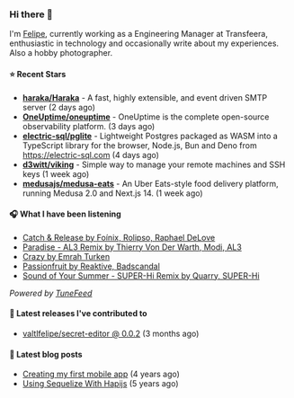 ### Hi there 👋

I'm [Felipe](https://felipevm.com), currently working as a Engineering Manager at Transfeera, enthusiastic in technology and occasionally write about my experiences. Also a hobby photographer.

#### ⭐ Recent Stars
- **[haraka/Haraka](https://github.com/haraka/Haraka)** - A fast, highly extensible, and event driven SMTP server (2 days ago)
- **[OneUptime/oneuptime](https://github.com/OneUptime/oneuptime)** - OneUptime is the complete open-source observability platform. (3 days ago)
- **[electric-sql/pglite](https://github.com/electric-sql/pglite)** - Lightweight Postgres packaged as WASM into a TypeScript library for the browser, Node.js, Bun and Deno from https://electric-sql.com (4 days ago)
- **[d3witt/viking](https://github.com/d3witt/viking)** - Simple way to manage your remote machines and SSH keys (1 week ago)
- **[medusajs/medusa-eats](https://github.com/medusajs/medusa-eats)** - An Uber Eats-style food delivery platform, running Medusa 2.0 and Next.js 14. (1 week ago)

#### 🎧 What I have been listening
- [Catch &amp; Release by Foínix, Rolipso, Raphael DeLove](https://open.spotify.com/track/05beircaGKyJNK0YMgjFdn)
- [Paradise - AL3 Remix by Thierry Von Der Warth, Modi, AL3](https://open.spotify.com/track/5UIGpGafd6gMvTHCWI9VGj)
- [Crazy by Emrah Turken](https://open.spotify.com/track/50aTvLjSIY9557R53e9WHC)
- [Passionfruit by Reaktive, Badscandal](https://open.spotify.com/track/5yW1225NnbKf3Zy78pIpKr)
- [Sound of Your Summer - SUPER-Hi Remix by Quarry, SUPER-Hi](https://open.spotify.com/track/6fUqnrhQGXH7RGbhLgbRyr)

_Powered by [TuneFeed](https://tunefeed.app?ref=valtlfelipe-gh-profile)_ 

#### 🚀 Latest releases I've contributed to


- [valtlfelipe/secret-editor @ 0.0.2](https://github.com/valtlfelipe/secret-editor/releases/tag/0.0.2) (3 months ago)

#### 📄 Latest blog posts
- [Creating my first mobile app](https://felipevm.com/posts/creating-my-first-mobile-app/) (4 years ago)
- [Using Sequelize With Hapijs](https://felipevm.com/posts/using-sequelize-with-hapijs/) (5 years ago)
